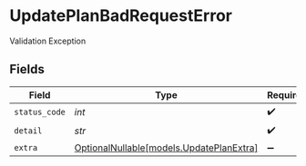 # UpdatePlanBadRequestError

Validation Exception


## Fields

| Field                                                                    | Type                                                                     | Required                                                                 | Description                                                              |
| ------------------------------------------------------------------------ | ------------------------------------------------------------------------ | ------------------------------------------------------------------------ | ------------------------------------------------------------------------ |
| `status_code`                                                            | *int*                                                                    | :heavy_check_mark:                                                       | N/A                                                                      |
| `detail`                                                                 | *str*                                                                    | :heavy_check_mark:                                                       | N/A                                                                      |
| `extra`                                                                  | [OptionalNullable[models.UpdatePlanExtra]](../models/updateplanextra.md) | :heavy_minus_sign:                                                       | N/A                                                                      |